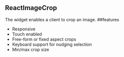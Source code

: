 ## ReactImageCrop
The widget enables a client to crop an image.
##features
 - Responsive
 - Touch enabled
 - Free-form or fixed aspect crops
 - Keyboard support for nudging selection
 - Min/max crop size
